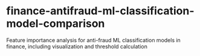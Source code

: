 # finance-antifraud-ml-classification-model-comparison
Feature importance analysis for anti-fraud ML classification models in finance, including visualization and threshold calculation
